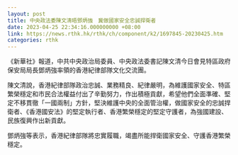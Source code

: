 ```yaml
---
layout: post
title: 中央政法委陳文清晤鄧炳強　冀做國家安全忠誠捍衛者
date: 2023-04-25 22:34:16.000000000 +08:00
link: https://news.rthk.hk/rthk/ch/component/k2/1697845-20230425.htm
categories: rthk
---
```


《新華社》報道，中共中央政治局委員、中央政法委書記陳文清今日會見特區政府保安局局長鄧炳強率領的香港紀律部隊文化交流團。 

陳文清說，香港紀律部隊政治忠誠、業務精良、紀律嚴明，為維護國家安全、特區繁榮穩定和市民合法權益付出了辛勤努力，作出積極貢獻，希望他們全面準確、堅定不移貫徹「一國兩制」方針，堅決維護中央的全面管治權，做國家安全的忠誠捍衛者、《香港國安法》的堅定執行者、香港繁榮穩定的堅定守護者，為強國建設、民族復興作出新貢獻。
 
鄧炳強等表示，香港紀律部隊將忠實履職，竭盡所能捍衛國家安全、守護香港繁榮穩定。

